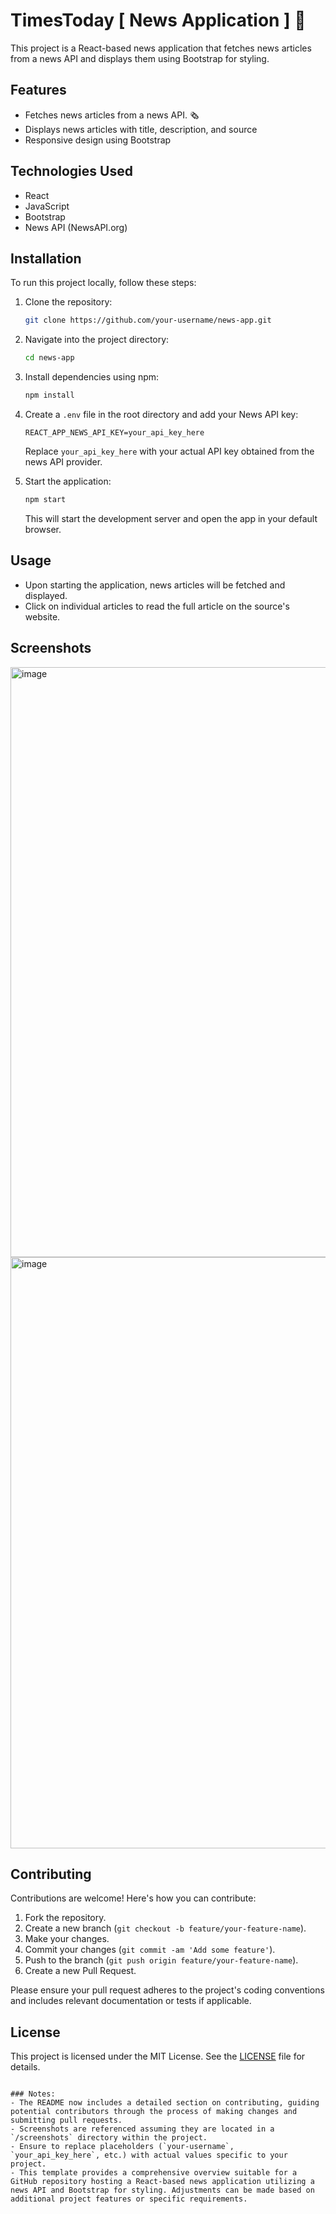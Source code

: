 # TimesToday [ News Application ] 📰

This project is a React-based news application that fetches news articles from a news API and displays them using Bootstrap for styling.

## Features

- Fetches news articles from a news API. 🗞
- Displays news articles with title, description, and source
- Responsive design using Bootstrap

## Technologies Used

- React
- JavaScript
- Bootstrap
- News API (NewsAPI.org)

## Installation

To run this project locally, follow these steps:

1. Clone the repository:

   ```bash
   git clone https://github.com/your-username/news-app.git
   ```

2. Navigate into the project directory:

   ```bash
   cd news-app
   ```

3. Install dependencies using npm:

   ```bash
   npm install
   ```

4. Create a `.env` file in the root directory and add your News API key:

   ```plaintext
   REACT_APP_NEWS_API_KEY=your_api_key_here
   ```

   Replace `your_api_key_here` with your actual API key obtained from the news API provider.

5. Start the application:

   ```bash
   npm start
   ```

   This will start the development server and open the app in your default browser.

## Usage

- Upon starting the application, news articles will be fetched and displayed.
- Click on individual articles to read the full article on the source's website.

## Screenshots

<img width="944" alt="image" src="https://github.com/Ankur-nbj/TimesToday/assets/108694248/b3202953-c6f8-4b26-941e-34303578afb7">
<img width="946" alt="image" src="https://github.com/Ankur-nbj/TimesToday/assets/108694248/9c6a4f3d-ebbc-4494-9f23-555e0bfbbf6f">


## Contributing

Contributions are welcome! Here's how you can contribute:

1. Fork the repository.
2. Create a new branch (`git checkout -b feature/your-feature-name`).
3. Make your changes.
4. Commit your changes (`git commit -am 'Add some feature'`).
5. Push to the branch (`git push origin feature/your-feature-name`).
6. Create a new Pull Request.

Please ensure your pull request adheres to the project's coding conventions and includes relevant documentation or tests if applicable.

## License

This project is licensed under the MIT License. See the [LICENSE](LICENSE) file for details.
```

### Notes:
- The README now includes a detailed section on contributing, guiding potential contributors through the process of making changes and submitting pull requests.
- Screenshots are referenced assuming they are located in a `/screenshots` directory within the project.
- Ensure to replace placeholders (`your-username`, `your_api_key_here`, etc.) with actual values specific to your project.
- This template provides a comprehensive overview suitable for a GitHub repository hosting a React-based news application utilizing a news API and Bootstrap for styling. Adjustments can be made based on additional project features or specific requirements.
